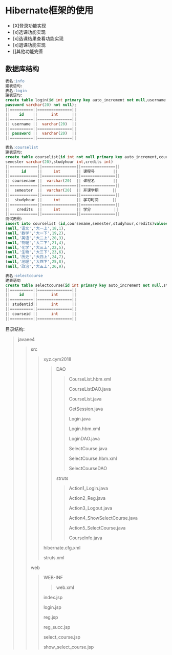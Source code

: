 # Hibernate框架的使用
- [X]登录功能实现
- [x]选课功能实现
- [x]选课结果查看功能实现
- [x]退课功能实现
- []其他功能完善 
## 数据库结构
```sql
表名:info
建表语句:
表名:login
建表语句:
create table login(id int primary key auto_increment not null,username varchar(20) not null,
password varchar(20) not null);
||==========||===============||
||    id    ||      int      ||
||==========||===============||
|| username ||  varchar(20)  ||
||==========||===============||
|| password ||  varchar(20)  ||
||==========||===============||

表名:courselist
建表语句:
create table courselist(id int not null primary key auto_increment,coursename varchar(20),
semester varchar(20),studyhour int,credits int)
||============||===============||===============||
||     id     ||     int       || 课程号        ||
||============||===============||===============||
|| coursename ||  varchar(20)  || 课程名        ||
||============||===============||===============||
||  semester  ||  varchar(20)  || 开课学期      ||
||============||===============||===============||
||  studyhour ||     int       || 学习时间      ||
||============||===============||===============||
||   credits  ||     int       || 学分          ||
||============||===============||===============||
测试用例:
insert into courselist (id,coursename,semester,studyhour,credits)values
(null,'语文','大一上',18,1),
(null,'数学','大一下',19,2),
(null,'英语','大二上',20,3),
(null,'物理','大二下',21,4),
(null,'化学','大三上',22,5),
(null,'生物','大三下',23,6),
(null,'历史','大四上',24,7),
(null,'地理','大四下',25,8),
(null,'政治','大五上',26,9);

表名:selectcourse
建表语句
create table selectcourse(id int primary key auto_increment not null,studentid int,courseid int)
||==========||===============||
||    id    ||      int      ||
||==========||===============||
|| studentid||      int      ||
||==========||===============||
|| courseid ||      int      ||
||==========||===============||

```
目录结构:
>javaee4
>
>>src
>>
>>>xyz.cym2018
>>>
>>>>DAO
>>>>
>>>>>CourseList.hbm.xml
>>>>>
>>>>>CourseListDAO.java
>>>>>
>>>>>CourseList.java
>>>>>
>>>>>GetSession.java
>>>>>
>>>>>Login.java
>>>>>
>>>>>Login.hbm.xml
>>>>>
>>>>>LoginDAO.java
>>>>>
>>>>>SelectCourse.java
>>>>>
>>>>>SelectCourse.hbm.xml
>>>>>
>>>>>SelectCourseDAO
>>>>>
>>>>struts
>>>>
>>>>>Action1_Login.java
>>>>>
>>>>>Action2_Reg.java
>>>>>
>>>>>Action3_Logout.java
>>>>>
>>>>>Action4_ShowSelectCourse.java
>>>>>
>>>>>Action5_SelectCourse.java
>>>>>
>>>>>CourseInfo.java
>>>>>
>>>hibernate.cfg.xml
>>>
>>>struts.xml
>>>
>>web
>>
>>>WEB-INF
>>>
>>>>web.xml
>>>>
>>>index.jsp
>>>
>>>login.jsp
>>>
>>>reg.jsp
>>>
>>>reg_succ.jsp
>>>
>>>select_course.jsp
>>>
>>>show_select_course.jsp
